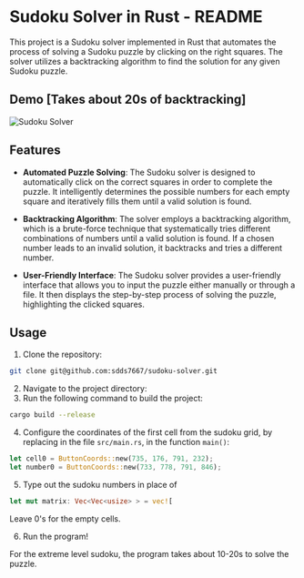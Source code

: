 # Sudoku Solver in Rust - README

This project is a Sudoku solver implemented in Rust that automates the process of solving a Sudoku puzzle by clicking on
the right squares. The solver utilizes a backtracking algorithm to find the solution for any given Sudoku puzzle.

## Demo [Takes about 20s of backtracking]
![Sudoku Solver](/demo.gif "Sudoku Solver")

## Features

- **Automated Puzzle Solving**: The Sudoku solver is designed to automatically click on the correct squares in order to
  complete the puzzle. It intelligently determines the possible numbers for each empty square and iteratively fills them
  until a valid solution is found.

- **Backtracking Algorithm**: The solver employs a backtracking algorithm, which is a brute-force technique that
  systematically tries different combinations of numbers until a valid solution is found. If a chosen number leads to an
  invalid solution, it backtracks and tries a different number.

- **User-Friendly Interface**: The Sudoku solver provides a user-friendly interface that allows you to input the puzzle
  either manually or through a file. It then displays the step-by-step process of solving the puzzle, highlighting the
  clicked squares.

## Usage

1. Clone the repository:

```bash
git clone git@github.com:sdds7667/sudoku-solver.git
```
2. Navigate to the project directory:
3. Run the following command to build the project:

```bash
cargo build --release
```
4. Configure the coordinates of the first cell from the sudoku grid,
   by replacing in the file `src/main.rs`, in the function `main()`:

```rust
let cell0 = ButtonCoords::new(735, 176, 791, 232);
let number0 = ButtonCoords::new(733, 778, 791, 846);
```

5. Type out the sudoku numbers in place of

```rust
let mut matrix: Vec<Vec<usize> > = vec![
```

Leave 0's for the empty cells.

6. Run the program!

For the extreme level sudoku, the program takes about 10-20s to solve the puzzle.


